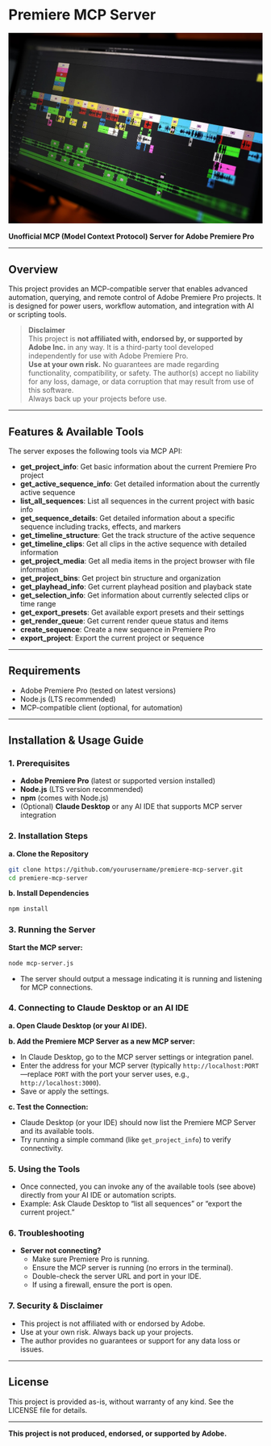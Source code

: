 # Premiere MCP Server

![Premiere Pro Timeline Example](timeline1e.jpg)

**Unofficial MCP (Model Context Protocol) Server for Adobe Premiere Pro**

---

## Overview

This project provides an MCP-compatible server that enables advanced automation, querying, and remote control of Adobe Premiere Pro projects. It is designed for power users, workflow automation, and integration with AI or scripting tools.

> **Disclaimer**  
> This project is **not affiliated with, endorsed by, or supported by Adobe Inc.** in any way. It is a third-party tool developed independently for use with Adobe Premiere Pro.  
> **Use at your own risk.** No guarantees are made regarding functionality, compatibility, or safety. The author(s) accept no liability for any loss, damage, or data corruption that may result from use of this software.  
> Always back up your projects before use.

---

## Features & Available Tools

The server exposes the following tools via MCP API:

- **get_project_info**: Get basic information about the current Premiere Pro project
- **get_active_sequence_info**: Get detailed information about the currently active sequence
- **list_all_sequences**: List all sequences in the current project with basic info
- **get_sequence_details**: Get detailed information about a specific sequence including tracks, effects, and markers
- **get_timeline_structure**: Get the track structure of the active sequence
- **get_timeline_clips**: Get all clips in the active sequence with detailed information
- **get_project_media**: Get all media items in the project browser with file information
- **get_project_bins**: Get project bin structure and organization
- **get_playhead_info**: Get current playhead position and playback state
- **get_selection_info**: Get information about currently selected clips or time range
- **get_export_presets**: Get available export presets and their settings
- **get_render_queue**: Get current render queue status and items
- **create_sequence**: Create a new sequence in Premiere Pro
- **export_project**: Export the current project or sequence

---

## Requirements
- Adobe Premiere Pro (tested on latest versions)
- Node.js (LTS recommended)
- MCP-compatible client (optional, for automation)

---

## Installation & Usage Guide

### 1. Prerequisites
- **Adobe Premiere Pro** (latest or supported version installed)
- **Node.js** (LTS version recommended)
- **npm** (comes with Node.js)
- (Optional) **Claude Desktop** or any AI IDE that supports MCP server integration

### 2. Installation Steps

**a. Clone the Repository**
```sh
git clone https://github.com/yourusername/premiere-mcp-server.git
cd premiere-mcp-server
```

**b. Install Dependencies**
```sh
npm install
```

### 3. Running the Server

**Start the MCP server:**
```sh
node mcp-server.js
```
- The server should output a message indicating it is running and listening for MCP connections.

### 4. Connecting to Claude Desktop or an AI IDE

**a. Open Claude Desktop (or your AI IDE).**

**b. Add the Premiere MCP Server as a new MCP server:**
   - In Claude Desktop, go to the MCP server settings or integration panel.
   - Enter the address for your MCP server (typically `http://localhost:PORT`—replace `PORT` with the port your server uses, e.g., `http://localhost:3000`).
   - Save or apply the settings.

**c. Test the Connection:**
   - Claude Desktop (or your IDE) should now list the Premiere MCP Server and its available tools.
   - Try running a simple command (like `get_project_info`) to verify connectivity.

### 5. Using the Tools
- Once connected, you can invoke any of the available tools (see above) directly from your AI IDE or automation scripts.
- Example: Ask Claude Desktop to “list all sequences” or “export the current project.”

### 6. Troubleshooting
- **Server not connecting?**
  - Make sure Premiere Pro is running.
  - Ensure the MCP server is running (no errors in the terminal).
  - Double-check the server URL and port in your IDE.
  - If using a firewall, ensure the port is open.

### 7. Security & Disclaimer
- This project is not affiliated with or endorsed by Adobe.
- Use at your own risk. Always back up your projects.
- The author provides no guarantees or support for any data loss or issues.

---


## License
This project is provided as-is, without warranty of any kind. See the LICENSE file for details.

---

**This project is not produced, endorsed, or supported by Adobe.**
